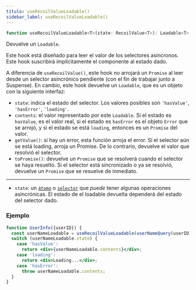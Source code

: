 ```yaml
---
título: useRecoilValueLoadable()
sidebar_label: useRecoilValueLoadable()
---
```


```jsx
function useRecoilValueLoadable<T>(state: RecoilValue<T>): Loadable<T>
```

Devuelve un `Loadable`.

Este hook está diseñado para leer el valor de los selectores asíncronos. Este hook suscribirá implícitamente el componente al estado dado.

A diferencia de `useRecoilValue()`, este hook no arrojará un `Promise` al leer desde un selector asincrónico pendiente (con el fin de trabajar junto a Suspense). En cambio, este hook devuelve un `Loadable`, que es un objeto con la siguiente interfaz:

- `state`: indica el estado del selector. Los valores posibles son `'hasValue'`, `'hasError'`, `'loading'`.
- `contents`: el valor representado por este `Loadable`. Si el estado es `hasValue`, es el valor real, si el estado es `hasError` es el objeto `Error` que se arrojó, y si el estado se está `loading`, entonces es un `Promise` del valor.
- `getValue()`: si hay un error, esta función arroja el error. Si el selector aún se está loading, arroja un Promise. De lo contrario, devuelve el valor que resolvió el selector.
- `toPromise()`: devuelve un `Promise` que se resolverá cuando el selector se haya resuelto. Si el selector está sincronizado o ya se resolvió, devuelve un `Promise` que se resuelve de inmediato.

---

- `state`: un [`átomo`](/docs/api-reference/core/atom) o [`selector`](/docs/api-reference/core/selector) que _puede_ tener algunas operaciones asincrónicas. El estado de el loadable devuelta dependerá del estado del selector dado. 

### Ejemplo

```jsx
function UserInfo({userID}) {
  const userNameLoadable = useRecoilValueLoadable(userNameQuery(userID));
  switch (userNameLoadable.state) {
    case 'hasValue':
      return <div>{userNameLoadable.contents}</div>;
    case 'loading':
      return <div>Loading...</div>;
    case 'hasError':
      throw userNameLoadable.contents;
  }
}
```
